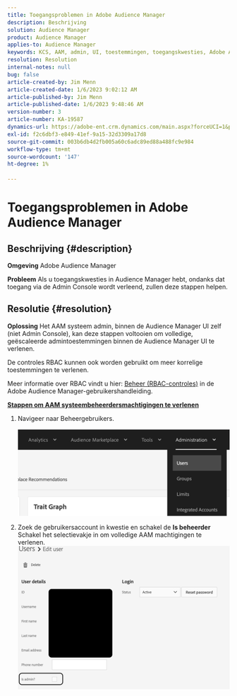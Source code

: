 ```yaml
---
title: Toegangsproblemen in Adobe Audience Manager
description: Beschrijving
solution: Audience Manager
product: Audience Manager
applies-to: Audience Manager
keywords: KCS, AAM, admin, UI, toestemmingen, toegangskwesties, Adobe Audience Manager, hoe te
resolution: Resolution
internal-notes: null
bug: false
article-created-by: Jim Menn
article-created-date: 1/6/2023 9:02:12 AM
article-published-by: Jim Menn
article-published-date: 1/6/2023 9:48:46 AM
version-number: 3
article-number: KA-19587
dynamics-url: https://adobe-ent.crm.dynamics.com/main.aspx?forceUCI=1&pagetype=entityrecord&etn=knowledgearticle&id=49d8e6cc-a08d-ed11-81ac-6045bd006704
exl-id: f2c6dbf3-e849-41ef-9a15-32d3309a17d8
source-git-commit: 003b6db4d2fb005a60c6adc89ed88a488fc9e984
workflow-type: tm+mt
source-wordcount: '147'
ht-degree: 1%

---
```


# Toegangsproblemen in Adobe Audience Manager

## Beschrijving {#description}


<b>Omgeving</b>
Adobe Audience Manager

<b>Probleem</b>
Als u toegangskwesties in Audience Manager hebt, ondanks dat toegang via de Admin Console wordt verleend, zullen deze stappen helpen.


## Resolutie {#resolution}


<b>Oplossing</b>
Het AAM systeem admin, binnen de Audience Manager UI zelf (niet Admin Console), kan deze stappen voltooien om volledige, geëscaleerde admintoestemmingen binnen de Audience Manager UI te verlenen.

De controles RBAC kunnen ook worden gebruikt om meer korrelige toestemmingen te verlenen.

Meer informatie over RBAC vindt u hier: [Beheer (RBAC-controles)](https://experienceleague.adobe.com/docs/audience-manager/user-guide/features/administration/administration-overview.html?lang=en) in de Adobe Audience Manager-gebruikershandleiding.

<u><b>Stappen om AAM systeembeheerdersmachtigingen te verlenen</b></u>

1. Navigeer naar Beheergebruikers.

   ![](assets/0c4ffacf-e9d5-ec11-a7b5-000d3a37750e.png)
2. Zoek de gebruikersaccount in kwestie en schakel de <b>Is beheerder</b> Schakel het selectievakje in om volledige AAM machtigingen te verlenen.![](assets/07c16ce8-e9d5-ec11-a7b5-000d3a37750e.png)

